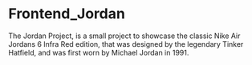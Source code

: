 # Frontend_Jordan

The Jordan Project, is a small project to showcase the classic Nike Air Jordans 6 Infra Red edition, that was designed by the legendary Tinker Hatfield, and was first worn by 
Michael Jordan in 1991.
